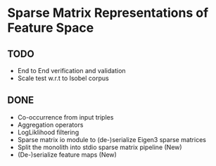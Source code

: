 # Sparse Matrix Representations of Feature Space 

## TODO

- End to End verification and validation
- Scale test w.r.t to Isobel corpus

## DONE

- Co-occurrence from input triples
- Aggregation operators
- LogLiklihood filtering 
- Sparse matrix io module to (de-)serialize Eigen3 sparse matrices
- Split the monolith into stdio sparse matrix pipeline (New)
- (De-)serialize feature maps (New) 

